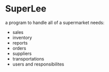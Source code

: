 # SuperLee
a program to handle all of a supermarket needs:
- sales
- inventory
- reports
- orders
- suppliers
- transportations
- users and responsibilites

